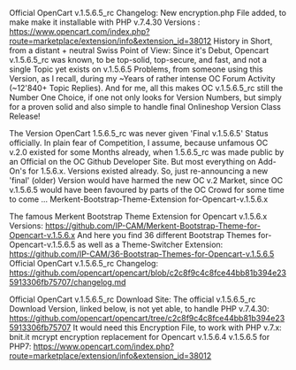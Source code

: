 Official OpenCart v.1.5.6.5_rc Changelog:
New encryption.php File added, to make make it installable with PHP v.7.4.30 Versions :
https://www.opencart.com/index.php?route=marketplace/extension/info&extension_id=38012  History in Short, from a distant + neutral Swiss Point of View:  Since it's Debut, Opencart v.1.5.6.5_rc was known, to be top-solid, top-secure, and fast, and not a single Topic yet exists on v.1.5.6.5 Problems, from someone using this Version, as I recall, during my ~Years of rather intense OC Forum Activity (~12'840+ Topic Replies). And for me, all this makes OC v.1.5.6.5_rc still the Number One Choice, if one not only looks for Version Numbers, but simply for a proven solid and also simple to handle final Onlineshop Version Class Release!

The Version OpenCart 1.5.6.5_rc was never given 'Final v.1.5.6.5' Status officially. In plain fear of Competition, I assume, because unfamous OC v.2.0 existed for some Months already, when 1.5.6.5_rc was made public by an Official on the OC Github Developer Site. But most everything on Add-On's for 1.5.6.x. Versions existed already. So, just re-announcing a new 'final' (older) Version would have harmed the new OC v.2 Market, since OC v.1.5.6.5 would have been favoured by parts of the OC Crowd for some time to come ...  Merkent-Bootstrap-Theme-Extension for-Opencart-v.1.5.6.x 

The famous Merkent Bootstrap Theme Extension for Opencart v.1.5.6.x Versions:
https://github.com/IP-CAM/Merkent-Bootstrap-Theme-for-Opencart-v.1.5.6.x  And here you find 36 different Bootstrap Themes for-Opencart-v.1.5.6.5 as well as a Theme-Switcher Extension:
https://github.com/IP-CAM/36-Bootstrap-Themes-for-Opencart-v.1.5.6.5
Official OpenCart v.1.5.6.5_rc Changelog:  https://github.com/opencart/opencart/blob/c2c8f9c4c8fce44bb81b394e235913306fb75707/changelog.md  

Official OpenCart v.1.5.6.5_rc 
Download Site:  The official v.1.5.6.5_rc Download Version, linked below, is not yet able, to handle PHP v.7.4.30:
https://github.com/opencart/opencart/tree/c2c8f9c4c8fce44bb81b394e235913306fb75707
It would need this Encryption File, to work with PHP v.7.x:  bnit.it mcrypt encryption replacement for Opencart v.1.5.6.4 v.1.5.6.5 for PHP7:  https://www.opencart.com/index.php?route=marketplace/extension/info&extension_id=38012
